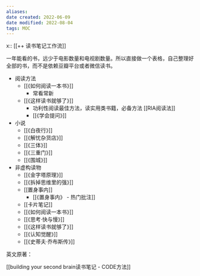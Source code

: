 ```yaml
---
aliases: 
date created: 2022-06-09
date modified: 2022-08-04
tags: MOC 
---
```


x:: [[++ 读书笔记工作流]]

一年能看的书，远少于电影数量和电视剧数量。所以直接做一个表格，自己整理好全部的书，而不是依赖豆瓣平台或者微信读书。

- 阅读方法
	- [[《如何阅读一本书》]]
		- 常看常新
	- [[《这样读书就够了》]]
		- 功利性阅读最佳方法，读实用类书籍，必备方法 [[RIA阅读法]]
		- [[《学会提问》]]
- 小说
	- [[《白夜行》]]
	- [[《解忧杂货店》]]
	- [[《三体》]]
	- [[《三重门》]]
	- [[《围城》]]
- 非虚构读物
	- [[《金字塔原理》]]
	- [[《拆掉思维里的强》]]
	- [[置身事内]]
		- [[《置身事内》 - 热门批注]]
	- [[卡片笔记]]
	- [[《如何阅读一本书》]]
	- [[《思考·快与慢》]]
	- [[《这样读书就够了》]]
	- [[《认知觉醒》]]
	- [[《史蒂夫·乔布斯传》]]

英文原著：

[[building your second brain读书笔记 - CODE方法]]
